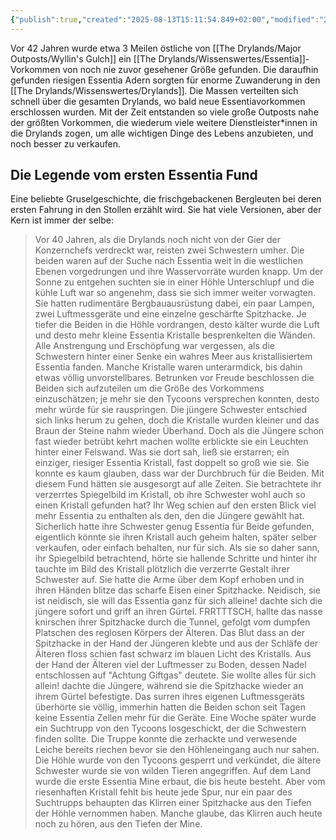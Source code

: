 ```yaml
---
{"publish":true,"created":"2025-08-13T15:11:54.849+02:00","modified":"2025-08-13T20:59:33.861+02:00","cssclasses":""}
---
```



Vor 42 Jahren wurde etwa 3 Meilen östliche von [[The Drylands/Major Outposts/Wyllin's Gulch]] ein [[The Drylands/Wissenswertes/Essentia]]-Vorkommen von noch nie zuvor gesehener Größe gefunden. Die daraufhin gefunden riesigen Essentia Adern sorgten für enorme Zuwanderung in den [[The Drylands/Wissenswertes/Drylands]]. Die Massen verteilten sich schnell über die gesamten Drylands, wo bald neue Essentiavorkommen erschlossen wurden. Mit der Zeit entstanden so viele große Outposts nahe der größten Vorkommen, die wiederum viele weitere Dienstleister\*innen in die Drylands zogen, um alle wichtigen Dinge des Lebens anzubieten, und noch besser zu verkaufen.
## Die Legende vom ersten Essentia Fund
Eine beliebte Gruselgeschichte, die frischgebackenen Bergleuten bei deren ersten Fahrung in den Stollen erzählt wird. Sie hat viele Versionen, aber der Kern ist immer der selbe:

> Vor 40 Jahren, als die Drylands noch nicht von der Gier der Konzernchefs verdreckt war, reisten zwei Schwestern umher. Die beiden waren auf der Suche nach Essentia weit in die westlichen Ebenen vorgedrungen und ihre Wasservorräte wurden knapp. Um der Sonne zu entgehen suchten sie in einer Höhle Unterschlupf und die kühle Luft war so angenehm, dass sie sich immer weiter vorwagten. Sie hatten rudimentäre Bergbauausrüstung dabei, ein paar Lampen, zwei Luftmessgeräte und eine einzelne geschärfte Spitzhacke. 
> Je tiefer die Beiden in die Höhle vordrangen, desto kälter wurde die Luft und desto mehr kleine Essentia Kristalle besprenkelten die Wänden. Alle Anstrengung und Erschöpfung war vergessen, als die Schwestern hinter einer Senke ein wahres Meer aus kristallisiertem Essentia fanden. Manche Kristalle waren unterarmdick, bis dahin etwas völlig unvorstellbares. Betrunken vor Freude beschlossen die Beiden sich aufzuteilen um die Größe des Vorkommens einzuschätzen; je mehr sie den Tycoons versprechen konnten, desto mehr würde für sie rauspringen.
> Die jüngere Schwester entschied sich links herum zu gehen, doch die Kristalle wurden kleiner und das Braun der Steine nahm wieder Überhand. Doch als die Jüngere schon fast wieder betrübt kehrt machen wollte erblickte sie ein Leuchten hinter einer Felswand.
> Was sie dort sah, ließ sie erstarren; ein einziger, riesiger Essentia Kristall, fast doppelt so groß wie sie. Sie konnte es kaum glauben, dass war der Durchbruch für die Beiden. Mit diesem Fund hätten sie ausgesorgt auf alle Zeiten. Sie betrachtete ihr verzerrtes Spiegelbild im Kristall, ob ihre Schwester wohl auch so einen Kristall gefunden hat? Ihr Weg schien auf den ersten Blick viel mehr Essentia zu enthalten als den, den die Jüngere gewählt hat. Sicherlich hatte ihre Schwester genug Essentia für Beide gefunden, eigentlich könnte sie ihren Kristall auch geheim halten, später selber verkaufen, oder einfach behalten, nur für sich.
> Als sie so daher sann, ihr Spiegelbild betrachtend, hörte sie hallende Schritte und hinter ihr tauchte im Bild des Kristall plötzlich die verzerrte Gestalt ihrer Schwester auf. Sie hatte die Arme über dem Kopf erhoben und in ihren Händen blitze das scharfe Eisen einer Spitzhacke.
> Neidisch, sie ist neidisch, sie will das Essentia ganz für sich alleine! dachte sich die jüngere sofort und griff an ihren Gürtel. FRRTTTSCH, hallte das nasse knirschen ihrer Spitzhacke durch die Tunnel, gefolgt vom dumpfen Platschen des reglosen Körpers der Älteren. Das Blut dass an der Spitzhacke in der Hand der Jüngeren klebte und aus der Schläfe der Älteren floss schien fast schwarz im blauen Licht des Kristalls.
> Aus der Hand der Älteren viel der Luftmesser zu Boden, dessen Nadel entschlossen auf "Achtung Giftgas" deutete. Sie wollte alles für sich allein! dachte die Jüngere, während sie die Spitzhacke wieder an ihrem Gürtel befestigte. Das surren ihres eigenen Luftmessgeräts überhörte sie völlig, immerhin hatten die Beiden schon seit Tagen keine Essentia Zellen mehr für die Geräte.
> Eine Woche später wurde ein Suchtrupp von den Tycoons losgeschickt, der die Schwestern finden sollte. Die Truppe konnte die zerhackte und verwesende Leiche bereits riechen bevor sie den Höhleneingang auch nur sahen. Die Höhle wurde von den Tycoons gesperrt und verkündet, die ältere Schwester wurde sie von wilden Tieren angegriffen. Auf dem Land wurde die erste Essentia Mine erbaut, die bis heute besteht. Aber vom riesenhaften Kristall fehlt bis heute jede Spur, nur ein paar des Suchtrupps behaupten das Klirren einer Spitzhacke aus den Tiefen der Höhle vernommen haben. Manche glaube, das Klirren auch heute noch zu hören, aus den Tiefen der Mine.